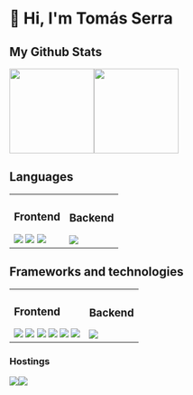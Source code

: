 <h1>👋 Hi, I'm Tomás Serra</h1>
<h2>My Github Stats</h2>
<div style="display: flex;">
  <img src="https://github-readme-stats.vercel.app/api?username=TomasSerra&count_private=true&show_icons=true&theme=dark" height="150px" width="auto"/>
  <img src="https://github-readme-stats.vercel.app/api/top-langs/?username=TomasSerra&layout=compact" height="150px" width="auto"/>
</div>
<h2>Languages</h2>
<table>
  <tr>
    <td align="left">
      <h3>Frontend</h3>
      <img src="https://img.shields.io/badge/html5-%23E34F26.svg?style=for-the-badge&logo=html5&logoColor=white"/>
      <img src="https://img.shields.io/badge/typescript-%23007ACC.svg?style=for-the-badge&logo=typescript&logoColor=white"/>
      <img src="https://img.shields.io/badge/css3-%231572B6.svg?style=for-the-badge&logo=css3&logoColor=white"/>
    </td>
    <td align="left">
      <h3>Backend</h3>
      <img src="https://img.shields.io/badge/java-%23ED8B00.svg?style=for-the-badge&logo=openjdk&logoColor=white"/>
    </td>
  </tr>
</table>
<h2>Frameworks and technologies</h3>
<table>
  <tr>
    <td align="left">
      <h3>Frontend</h3>
      <img src="https://img.shields.io/badge/react-%2320232a.svg?style=for-the-badge&logo=react&logoColor=%2361DAFB"/>
      <img src="https://img.shields.io/badge/react_native-%2320232a.svg?style=for-the-badge&logo=react&logoColor=%2361DAFB"/>
      <img src="https://img.shields.io/badge/expo-1C1E24?style=for-the-badge&logo=expo&logoColor=#D04A37"/>
      <img src="https://img.shields.io/badge/Next-black?style=for-the-badge&logo=next.js&logoColor=white"/>
      <img src="https://img.shields.io/badge/tailwindcss-%2338B2AC.svg?style=for-the-badge&logo=tailwind-css&logoColor=white"/>
      <img src="https://img.shields.io/badge/SASS-hotpink.svg?style=for-the-badge&logo=SASS&logoColor=white"/>
    </td>
    <td align="left">
      <h3>Backend</h3>
      <img src="https://img.shields.io/badge/spring-%236DB33F.svg?style=for-the-badge&logo=spring&logoColor=white"/>
    </td>
  </tr>
</table>
<h3>Hostings</h3>
<div style="display: flex;">
  <img src="https://img.shields.io/badge/azure-%230072C6.svg?style=for-the-badge&logo=microsoftazure&logoColor=white"/>
  <img src="https://img.shields.io/badge/firebase-%23039BE5.svg?style=for-the-badge&logo=firebase"/>
</div>


